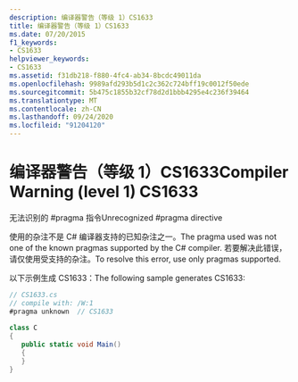 ```yaml
---
description: 编译器警告（等级 1）CS1633
title: 编译器警告（等级 1）CS1633
ms.date: 07/20/2015
f1_keywords:
- CS1633
helpviewer_keywords:
- CS1633
ms.assetid: f31db218-f880-4fc4-ab34-8bcdc49011da
ms.openlocfilehash: 9989afd293b5d1c2c362c724bff19c0012f50ede
ms.sourcegitcommit: 5b475c1855b32cf78d2d1bbb4295e4c236f39464
ms.translationtype: MT
ms.contentlocale: zh-CN
ms.lasthandoff: 09/24/2020
ms.locfileid: "91204120"
---
```

# <a name="compiler-warning-level-1-cs1633"></a><span data-ttu-id="872a7-103">编译器警告（等级 1）CS1633</span><span class="sxs-lookup"><span data-stu-id="872a7-103">Compiler Warning (level 1) CS1633</span></span>

<span data-ttu-id="872a7-104">无法识别的 #pragma 指令</span><span class="sxs-lookup"><span data-stu-id="872a7-104">Unrecognized #pragma directive</span></span>  
  
 <span data-ttu-id="872a7-105">使用的杂注不是 C# 编译器支持的已知杂注之一。</span><span class="sxs-lookup"><span data-stu-id="872a7-105">The pragma used was not one of the known pragmas supported by the C# compiler.</span></span> <span data-ttu-id="872a7-106">若要解决此错误，请仅使用受支持的杂注。</span><span class="sxs-lookup"><span data-stu-id="872a7-106">To resolve this error, use only pragmas supported.</span></span>  
  
 <span data-ttu-id="872a7-107">以下示例生成 CS1633：</span><span class="sxs-lookup"><span data-stu-id="872a7-107">The following sample generates CS1633:</span></span>  
  
```csharp  
// CS1633.cs  
// compile with: /W:1  
#pragma unknown  // CS1633  
  
class C  
{  
   public static void Main()  
   {  
   }  
}  
```
